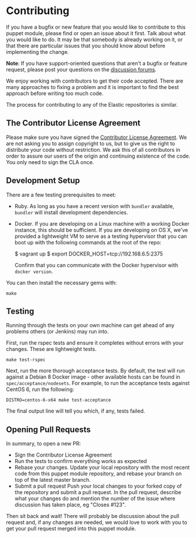 # Contributing

If you have a bugfix or new feature that you would like to contribute to this puppet module, please find or open an issue about it first.
Talk about what you would like to do.
It may be that somebody is already working on it, or that there are particular issues that you should know about before implementing the change.

**Note**: If you have support-oriented questions that aren't a bugfix or feature request, please post your questions on the [discussion forums](https://discuss.elastic.co/c/elasticsearch).

We enjoy working with contributors to get their code accepted.
There are many approaches to fixing a problem and it is important to find the best approach before writing too much code.

The process for contributing to any of the Elastic repositories is similar.

## The Contributor License Agreement

Please make sure you have signed the [Contributor License Agreement](http://www.elastic.co/contributor-agreement/). We are not asking you to assign copyright to us, but to give us the right to distribute your code without restriction. We ask this of all contributors in order to assure our users of the origin and continuing existence of the code. You only need to sign the CLA once.

## Development Setup

There are a few testing prerequisites to meet:

* Ruby.
  As long as you have a recent version with `bundler` available, `bundler` will install development dependencies.
* Docker.
  If you are developing on a Linux machine with a working Docker instance, this should be sufficient.
  If you are developing on OS X, we've provided a lightweight VM to serve as a testing hypervisor that you can boot up with the following commands at the root of the repo:

    $ vagrant up
    $ export DOCKER_HOST=tcp://192.168.6.5:2375

  Confirm that you can communicate with the Docker hypervisor with `docker version`.

You can then install the necessary gems with:

    make

## Testing

Running through the tests on your own machine can get ahead of any problems others (or Jenkins) may run into.

First, run the rspec tests and ensure it completes without errors with your changes. These are lightweight tests.

    make test-rspec

Next, run the more thorough acceptance tests.
By default, the test will run against a Debian 8 Docker image - other available hosts can be found in `spec/acceptance/nodesets`.
For example, to run the acceptance tests against CentOS 6, run the following:

    DISTRO=centos-6-x64 make test-acceptance

The final output line will tell you which, if any, tests failed.

## Opening Pull Requests

In summary, to open a new PR:

* Sign the Contributor License Agreement
* Run the tests to confirm everything works as expected
* Rebase your changes.
  Update your local repository with the most recent code from this puppet module repository, and rebase your branch on top of the latest master branch.
* Submit a pull request
  Push your local changes to your forked copy of the repository and submit a pull request. In the pull request, describe what your changes do and mention the number of the issue where discussion has taken place, eg "Closes #123".

Then sit back and wait! There will probably be discussion about the pull request and, if any changes are needed, we would love to work with you to get your pull request merged into this puppet module.
